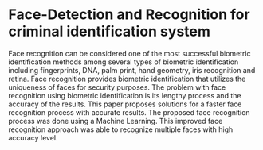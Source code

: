 # Face-Detection and Recognition for criminal identification system
Face recognition can be considered one of the most successful biometric identification methods among several types of biometric identification including fingerprints, DNA, palm print, hand geometry, iris recognition and retina. Face recognition provides biometric identification that utilizes the uniqueness of faces for security purposes. The problem with face recognition using biometric identification is its lengthy process and the accuracy of the results. This paper proposes solutions for a faster face recognition process with accurate results. The proposed face recognition process was done using a Machine Learning. This improved face recognition approach was able to recognize multiple faces with high accuracy level.
